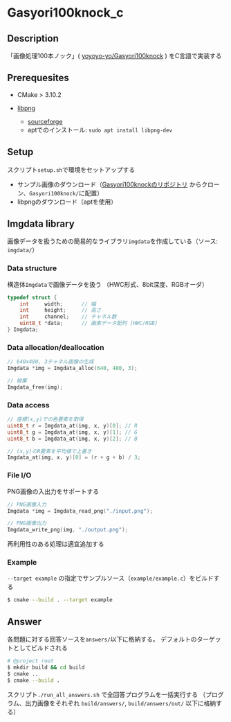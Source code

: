 # Gasyori100knock_c

## Description

「画像処理100本ノック」(
[yoyoyo-yo/Gasyori100knock](https://github.com/yoyoyo-yo/Gasyori100knock) 
) をC言語で実装する

## Prerequesites

- CMake > 3.10.2

- [libpng](http://www.libpng.org/pub/png/libpng.html)

    - [sourceforge](https://sourceforge.net/projects/libpng/files/)
    - aptでのインストール: `sudo apt install libpng-dev`

## Setup

スクリプト`setup.sh`で環境をセットアップする

- サンプル画像のダウンロード（[Gasyori100knockのリポジトリ](https://github.com/yoyoyo-yo/Gasyori100knock.git) からクローン、`Gasyori100knock/`に配置）
- libpngのダウンロード（aptを使用）

## Imgdata library

画像データを扱うための簡易的なライブラリ`imgdata`を作成している（ソース: `imgdata/`）

### Data structure

構造体`Imgdata`で画像データを扱う
（HWC形式、8bit深度、RGBオーダ）

```c
typedef struct {
    int     width;      // 幅
    int     height;     // 高さ
    int     channel;    // チャネル数
    uint8_t *data;      // 画素データ配列 (HWC/RGB)
} Imgdata;
```

### Data allocation/deallocation

```c
// 640x480, 3チャネル画像の生成
Imgdata *img = Imgdata_alloc(640, 480, 3);

// 破棄
Imgdata_free(img);
```

### Data access

```c
// 座標(x,y)での色要素を取得
uint8_t r = Imgdata_at(img, x, y)[0]; // R
uint8_t g = Imgdata_at(img, x, y)[1]; // G
uint8_t b = Imgdata_at(img, x, y)[2]; // B

// (x,y)のR要素を平均値で上書き
Imgdata_at(img, x, y)[0] = (r + g + b) / 3;
```

### File I/O

PNG画像の入出力をサポートする

```c
// PNG画像入力
Imgdata *img = Imgdata_read_png("./input.png");

// PNG画像出力
Imgdata_write_png(img, "./output.png");
```

再利用性のある処理は適宜追加する

### Example

`--target example` の指定でサンプルソース（`example/example.c`）をビルドする

```sh
$ cmake --build . --target example
```

## Answer

各問題に対する回答ソースを`answers/`以下に格納する。
デフォルトのターゲットとしてビルドされる

```sh
# @project root
$ mkdir build && cd build
$ cmake ..
$ cmake --build .
```

スクリプト`./run_all_answers.sh` で全回答プログラムを一括実行する
（プログラム、出力画像をそれぞれ `build/answers/`, `build/answers/out/` 以下に格納する）

